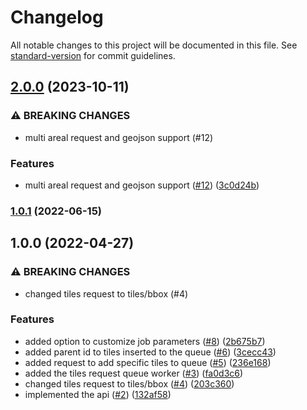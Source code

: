 # Changelog

All notable changes to this project will be documented in this file. See [standard-version](https://github.com/conventional-changelog/standard-version) for commit guidelines.

## [2.0.0](https://github.com/MapColonies/metatile-queue-populator/compare/v1.0.1...v2.0.0) (2023-10-11)


### ⚠ BREAKING CHANGES

* multi areal request and geojson support (#12)

### Features

* multi areal request and geojson support ([#12](https://github.com/MapColonies/metatile-queue-populator/issues/12)) ([3c0d24b](https://github.com/MapColonies/metatile-queue-populator/commit/3c0d24bc54565de60cab7ea7f315489cd0fb5f19))

### [1.0.1](https://github.com/MapColonies/metatile-queue-populator/compare/v1.0.0...v1.0.1) (2022-06-15)

## 1.0.0 (2022-04-27)


### ⚠ BREAKING CHANGES

* changed tiles request to tiles/bbox (#4)

### Features

* added option to customize job parameters ([#8](https://github.com/MapColonies/metatile-queue-populator/issues/8)) ([2b675b7](https://github.com/MapColonies/metatile-queue-populator/commit/2b675b79c7eb5fb3184087eabc7406cf61da937e))
* added parent id to tiles inserted to the queue ([#6](https://github.com/MapColonies/metatile-queue-populator/issues/6)) ([3cecc43](https://github.com/MapColonies/metatile-queue-populator/commit/3cecc43698fa051ac03581bffc81912bae495079))
* added request to add specific tiles to queue ([#5](https://github.com/MapColonies/metatile-queue-populator/issues/5)) ([236e168](https://github.com/MapColonies/metatile-queue-populator/commit/236e168f8880b45984b9feac42efbcc97f69e342))
* added the tiles request queue worker ([#3](https://github.com/MapColonies/metatile-queue-populator/issues/3)) ([fa0d3c6](https://github.com/MapColonies/metatile-queue-populator/commit/fa0d3c6aed4a54726442f71b93e7ebcf1ea1c701))
* changed tiles request to tiles/bbox ([#4](https://github.com/MapColonies/metatile-queue-populator/issues/4)) ([203c360](https://github.com/MapColonies/metatile-queue-populator/commit/203c36074c6687b1cf4c28970504e58fda0f0d07))
* implemented the api ([#2](https://github.com/MapColonies/metatile-queue-populator/issues/2)) ([132af58](https://github.com/MapColonies/metatile-queue-populator/commit/132af58a49b820b411df1549ac0b8db518ed54fb))
